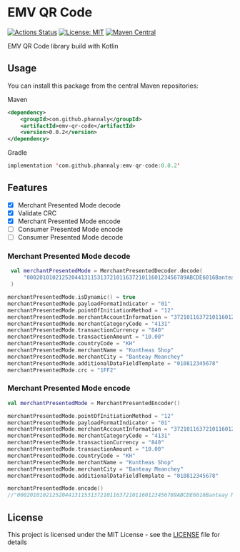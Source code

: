 # EMV QR Code
[![Actions Status](https://github.com/phannaly/emv-qr-code/workflows/Build%20and%20test/badge.svg)](https://github.com/phannaly/emv-qr-code/actions)
[![License: MIT](https://img.shields.io/badge/License-MIT-yellow.svg)](https://opensource.org/licenses/MIT)
[![Maven Central](https://maven-badges.herokuapp.com/maven-central/com.github.phannaly/emv-qr-code/badge.svg)](https://maven-badges.herokuapp.com/maven-central/com.github.phannaly/emv-qr-code)



EMV QR Code library build with Kotlin 

## Usage

You can install this package from the central Maven repositories:

Maven
```xml
<dependency>
    <groupId>com.github.phannaly</groupId>
    <artifactId>emv-qr-code</artifactId>
    <version>0.0.2</version>
</dependency>
```

Gradle
```kotlin
implementation 'com.github.phannaly:emv-qr-code:0.0.2'
```

## Features

- [x] Merchant Presented Mode decode
- [x] Validate CRC
- [x] Merchant Presented Mode encode
- [ ] Consumer Presented Mode encode
- [ ] Consumer Presented Mode decode

### Merchant Presented Mode decode

```kotlin
 val merchantPresentedMode = MerchantPresentedDecoder.decode(
     "00020101021252044131153137210116372101160123456789ABCDE6016Banteay Meanchey5913Kuntheas Shop5802KH540510.005303840621201081234567863041FF2"
 )

merchantPresentedMode.isDynamic() = true
merchantPresentedMode.payloadFormatIndicator = "01"
merchantPresentedMode.pointOfInitiationMethod = "12"
merchantPresentedMode.merchantAccountInformation = "37210116372101160123456789ABCDE"
merchantPresentedMode.merchantCategoryCode = "4131"
merchantPresentedMode.transactionCurrency = "840"
merchantPresentedMode.transactionAmount = "10.00"
merchantPresentedMode.countryCode = "KH"
merchantPresentedMode.merchantName = "Kuntheas Shop"
merchantPresentedMode.merchantCity = "Banteay Meanchey"
merchantPresentedMode.additionalDataFieldTemplate = "010812345678"
merchantPresentedMode.crc = "1FF2"
```

### Merchant Presented Mode encode

```kotlin
val merchantPresentedMode = MerchantPresentedEncoder()

merchantPresentedMode.pointOfInitiationMethod = "12"
merchantPresentedMode.payloadFormatIndicator = "01"
merchantPresentedMode.merchantAccountInformation = "37210116372101160123456789ABCDE"
merchantPresentedMode.merchantCategoryCode = "4131"
merchantPresentedMode.transactionCurrency = "840"
merchantPresentedMode.transactionAmount = "10.00"
merchantPresentedMode.countryCode = "KH"
merchantPresentedMode.merchantName = "Kuntheas Shop"
merchantPresentedMode.merchantCity = "Banteay Meanchey"
merchantPresentedMode.additionalDataFieldTemplate = "010812345678"

merchantPresentedMode.encode()
//"00020101021252044131153137210116372101160123456789ABCDE6016Banteay Meanchey5913Kuntheas Shop5802KH540510.005303840621201081234567863041FF2"

```

## License

This project is licensed under the MIT License - see the [LICENSE](LICENSE) file for details